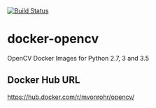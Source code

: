 [![Build Status](https://travis-ci.org/twiddles/docker-opencv.svg?branch=master)](https://travis-ci.org/twiddles/docker-opencv)

# docker-opencv
OpenCV Docker Images for Python 2.7, 3 and 3.5

## Docker Hub URL
https://hub.docker.com/r/mvonrohr/opencv/
